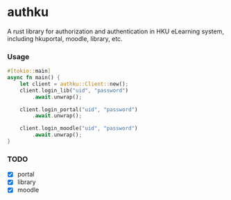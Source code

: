 
# authku
A rust library for authorization and authentication in HKU eLearning system, including hkuportal, moodle, library, etc.

### Usage
```rust
#[tokio::main]
async fn main() {
    let client = authku::Client::new();
    client.login_lib("uid", "password")
        .await.unwrap();

    client.login_portal("uid", "password")
        .await.unwrap();

    client.login_moodle("uid", "password")
        .await.unwrap();
}
```

### TODO
- [x] portal
- [x] library
- [x] moodle